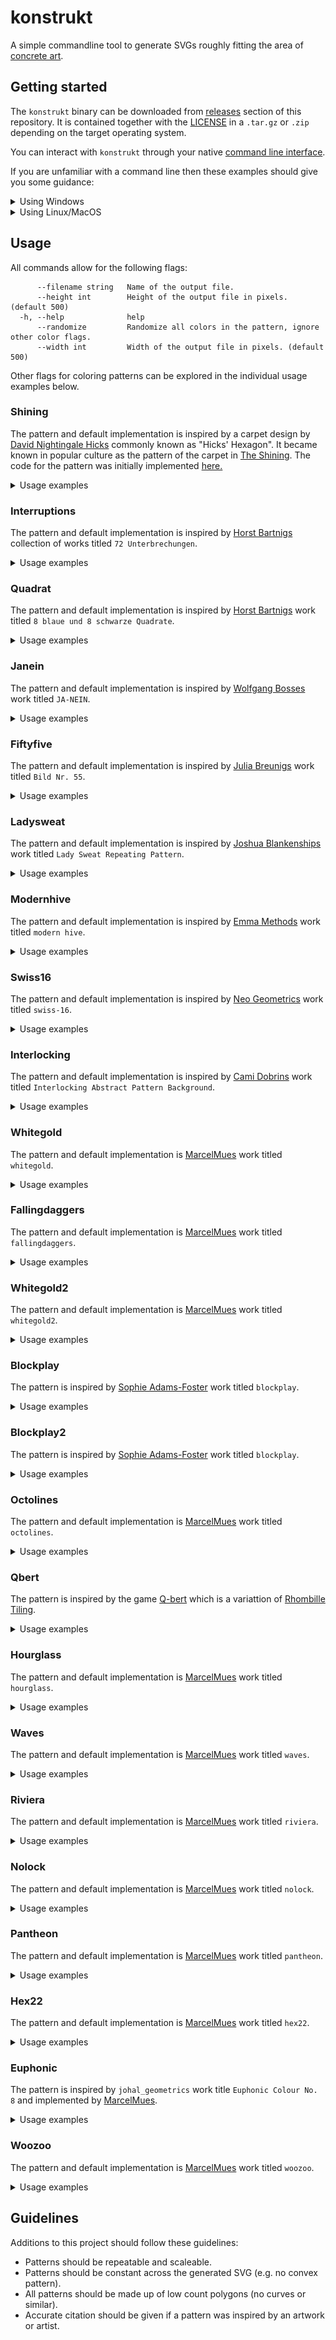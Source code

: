 # konstrukt

A simple commandline tool to generate SVGs roughly fitting the area of [concrete art](https://en.wikipedia.org/wiki/Concrete_art).

## Getting started

The `konstrukt` binary can be downloaded from [releases](https://github.com/MarcelMue/konstrukt/releases) section of this repository.
It is contained together with the [LICENSE](LICENSE) in a `.tar.gz` or `.zip` depending on the target operating system.

You can interact with `konstrukt` through your native [command line interface](https://en.wikipedia.org/wiki/Command-line_interface).

If you are unfamiliar with a command line then these examples should give you some guidance:
<details>
<summary>Using Windows</summary>

First download the latest `.zip` release from the [releases](https://github.com/MarcelMue/konstrukt/releases) page.

Unzip the archived files in a location of your choice (e.g. your `Downloads` folder).

Open a command line of your choice (e.g. `cmd.exe`).

Navigate tp the location of the unpacked `konstrukt` binary (e.g. `cd C:\Users\SomeUser\Downloads`).

Display the help text of `konstrukt` by calling it without arguments (`konstrukt.exe`).
The output should look like this:
```
Command line tool for generating konstruktive art.

Usage:
  konstrukt [flags]
  konstrukt [command]

Available Commands:
  gen         Generate files.
  help        Help about any command

Flags:
  -h, --help   help for konstrukt

Use "konstrukt [command] --help" for more information about a command.
```

Now you should be able to experiment with the usage examples below just remember to use `konstrukt.exe`!
</details>
<details>
<summary>Using Linux/MacOS</summary>

First download the correct `.tar.gz` release depending on your operating system from the [releases](https://github.com/MarcelMue/konstrukt/releases) page.

Unpack the `.tar.gz` in a location of your choice (e.g. your `Downloads` folder).

Open a terminal of your choice.

Navigate to the location of the unpacked `konstrukt` binary (e.g. `cd ~/Downloads`).

Display the help text of `konstrukt` by calling it without arguments (`./konstrukt`).
The output should look like this:
```
Command line tool for generating konstruktive art.

Usage:
  konstrukt [flags]
  konstrukt [command]

Available Commands:
  gen         Generate files.
  help        Help about any command

Flags:
  -h, --help   help for konstrukt

Use "konstrukt [command] --help" for more information about a command.
```

Now you should be able to experiment with the usage examples below!
</details>

## Usage

All commands allow for the following flags:
```
      --filename string   Name of the output file.
      --height int        Height of the output file in pixels. (default 500)
  -h, --help              help
      --randomize         Randomize all colors in the pattern, ignore other color flags.
      --width int         Width of the output file in pixels. (default 500)
```

Other flags for coloring patterns can be explored in the individual usage examples below.

### Shining

The pattern and default implementation is inspired by a carpet design by [David Nightingale Hicks](https://en.wikipedia.org/wiki/David_Nightingale_Hicks) commonly known as "Hicks' Hexagon".
It became known in popular culture as the pattern of the carpet in [The Shining](https://en.wikipedia.org/wiki/The_Shining_(film)).
The code for the pattern was initially implemented [here.](https://github.com/ajstarks/svgo-workshop/blob/master/code/svgplay-samples/shining.go)

<details>
<summary>Usage examples</summary>

The original output can be generated with:
```
konstrukt gen shining
```

![Shining](samples/shining.svg)

Changing the colors can be easily done like this:
```
konstrukt gen shining --color3 "#2c2c54" --color2 "#d1ccc0" --color1 "#ffb142" --filename shining-es.svg
```

![Shining ES color inspiration](samples/shining-es.svg)

</details>

### Interruptions

The pattern and default implementation is inspired by [Horst Bartnigs](https://de.wikipedia.org/wiki/Horst_Bartnig) collection of works titled `72 Unterbrechungen`.

<details>
<summary>Usage examples</summary>

The default can be generated with:
```
konstrukt gen interruptions
```

![Interruptions](samples/interruptions.svg)

Changing the colors can be easily done like this:
```
konstrukt gen interruptions --color1 "#00a8ff" --color2 "#2f3640" --color3 "#fbc531" --filename interruptions-br.svg
```

![Interruptions BR color inspiration](samples/interruptions-br.svg)

</details>

### Quadrat

The pattern and default implementation is inspired by [Horst Bartnigs](https://de.wikipedia.org/wiki/Horst_Bartnig) work titled `8 blaue und 8 schwarze Quadrate`.

<details>
<summary>Usage examples</summary>

The default can be generated with:
```
konstrukt gen quadrat
```

![Quadrat](samples/quadrat.svg)

Changing the colors can be easily done like this:
```
konstrukt gen quadrat --color1 "#f6b93b" --color2 "#38ada9"  --filename quadrat-fr.svg
```

![Quadrat FR color inspiration](samples/quadrat-fr.svg)

</details>

### Janein

The pattern and default implementation is inspired by [Wolfgang Bosses](https://kulturanalyse.de//wolfgang_bosse/index.html) work titled `JA-NEIN`.

<details>
<summary>Usage examples</summary>

The default can be generated with:
```
konstrukt gen janein
```

![Janein](samples/janein.svg)

Changing the colors can be easily done like this:
```
konstrukt gen janein --color1 "#ced6e0" --color2 "#ffa502"  --filename janein-cn.svg
```

![Janein CN color inspiration](samples/janein-cn.svg)

</details>

### Fiftyfive

The pattern and default implementation is inspired by [Julia Breunigs](https://juliaskonkretekunst.wordpress.com/) work titled `Bild Nr. 55`.

<details>
<summary>Usage examples</summary>

The default can be generated with:
```
konstrukt gen fiftyfive
```

![Fiftyfive](samples/fiftyfive.svg)

Changing the colors can be easily done like this:
```
konstrukt gen fiftyfive --color1 "#cd84f1" --color2 "#4b4b4b" --color3 "#ffaf40"  --filename fiftyfive-tr.svg
```

![Fiftyfive TR color inspiration](samples/fiftyfive-tr.svg)

</details>

### Ladysweat

The pattern and default implementation is inspired by [Joshua Blankenships](https://blankenship.xyz/) work titled `Lady Sweat Repeating Pattern`.

<details>
<summary>Usage examples</summary>

The default can be generated with:
```
konstrukt gen ladysweat
```

![Ladysweat](samples/ladysweat.svg)

Changing the colors can be easily done like this:
```
konstrukt gen ladysweat --color1 "#303952" --color2 "#f8a5c2" --color3 "#778beb"  --filename ladysweat-ru.svg
```

![Ladysweat RU color inspiration](samples/ladysweat-ru.svg)

</details>

### Modernhive

The pattern and default implementation is inspired by [Emma Methods](http://www.emmamethod.com/) work titled `modern hive`.

<details>
<summary>Usage examples</summary>

The default can be generated with:
```
konstrukt gen modernhive
```

![Modernhive](samples/modernhive.svg)

Changing the colors can be easily done like this:
```
konstrukt gen modernhive --color1 "#B33771" --color2 "#55E6C1"  --filename modernhive-in.svg
```

![Modernhive IN color inspiration](samples/modernhive-in.svg)

</details>

### Swiss16

The pattern and default implementation is inspired by [Neo Geometrics](https://dribbble.com/vladikkk09) work titled `swiss-16`.

<details>
<summary>Usage examples</summary>

The default can be generated with:
```
konstrukt gen swiss16
```

![Swiss16](samples/swiss16.svg)

Changing the colors can be easily done like this:
```
konstrukt gen swiss16 --color1 "#222f3e" --color2 "#5f27cd" --color3 "#1dd1a1"  --filename swiss16-ca.svg
```

![Swiss16 CA color inspiration](samples/swiss16-ca.svg)

</details>

### Interlocking

The pattern and default implementation is inspired by [Cami Dobrins](https://camidraws.com/) work titled `Interlocking Abstract Pattern Background`.

<details>
<summary>Usage examples</summary>

The default can be generated with:
```
konstrukt gen interlocking
```

![Interlocking](samples/interlocking.svg)

Changing the colors can be easily done like this:
```
konstrukt gen interlocking --color1 "#f7f1e3" --color2 "#40407a" --color3 "#33d9b2"  --filename interlocking-es.svg
```

![Interlocking ES color inspiration](samples/interlocking-es.svg)

</details>

### Whitegold

The pattern and default implementation is [MarcelMues](https://github.com/MarcelMue) work titled `whitegold`.

<details>
<summary>Usage examples</summary>

The default can be generated with:
```
konstrukt gen whitegold
```

![Whitegold](samples/whitegold.svg)

Changing the colors can be easily done like this:
```
konstrukt gen whitegold --color1 "#dff9fb" --color2 "#6ab04c"  --filename whitegold-au.svg
```

![Whitegold AU color inspiration](samples/whitegold-au.svg)

</details>

### Fallingdaggers

The pattern and default implementation is [MarcelMues](https://github.com/MarcelMue) work titled `fallingdaggers`.

<details>
<summary>Usage examples</summary>

The default can be generated with:
```
konstrukt gen fallingdaggers
```

![Fallingdaggers](samples/fallingdaggers.svg)

Changing the colors can be easily done like this:
```
konstrukt gen fallingdaggers --color1 "#e55039" --color2 "#f39c12"  --filename fallingdaggers-in.svg
```

![Fallingdaggers randomized color inspiration](samples/fallingdaggers-in.svg)

</details>

### Whitegold2

The pattern and default implementation is [MarcelMues](https://github.com/MarcelMue) work titled `whitegold2`.

<details>
<summary>Usage examples</summary>

The default can be generated with:
```
konstrukt gen whitegold2
```

![Whitegold2](samples/whitegold2.svg)

Changing the colors can be easily done like this:
```
konstrukt gen whitegold2 --color1 "#1e272e" --color2 "#f53b57"  --filename whitegold2-se.svg
```

![Whitegold2 SE color inspiration](samples/whitegold2-se.svg)

</details>

### Blockplay

The pattern is inspired by [Sophie Adams-Foster](https://www.instagram.com/sharp.line.hunter/) work titled `blockplay`.

<details>
<summary>Usage examples</summary>

The default can be generated with:
```
konstrukt gen blockplay
```

![blockplay](samples/blockplay.svg)

Changing the colors can be easily done like this:
```
konstrukt gen blockplay --color1 "#ced6e0" --color2 "#ff6b81"  --filename blockplay-cn.svg
```

![blockplay CN color inspiration](samples/blockplay-cn.svg)

</details>

### Blockplay2

The pattern is inspired by [Sophie Adams-Foster](https://www.instagram.com/sharp.line.hunter/) work titled `blockplay`.

<details>
<summary>Usage examples</summary>

The default can be generated with:
```
konstrukt gen blockplay2
```

![blockplay2](samples/blockplay2.svg)

Changing the colors can be easily done like this:
```
konstrukt gen blockplay2 --color1 "#ced6e0" --color2 "#ff6b81"  --filename blockplay2-cn.svg
```

![blockplay2 CN color inspiration](samples/blockplay2-cn.svg)

</details>

### Octolines

The pattern and default implementation is [MarcelMues](https://github.com/MarcelMue) work titled `octolines`.

<details>
<summary>Usage examples</summary>

The default can be generated with:
```
konstrukt gen octolines
```

![octolines](samples/octolines.svg)

Changing the colors can be easily done like this:
```
konstrukt gen octolines --color1 "#2c3e50" --color2 "#bdc3c7" --color3 "#b8e994"  --filename octolines-cn.svg
```

![octolines CN color inspiration](samples/octolines-cn.svg)

</details>

### Qbert

The pattern is inspired by the game [Q-bert](https://en.wikipedia.org/wiki/Q*bert) which is a variattion of [Rhombille Tiling](https://en.wikipedia.org/wiki/Rhombille_tiling).

<details>
<summary>Usage examples</summary>

The default can be generated with:
```
konstrukt gen qbert
```

![qbert](samples/qbert.svg)

Changing the colors can be easily done like this:
```
konstrukt gen qbert --color1 "#1abc9c" --color2 "#f39c12" --color3 "#079992" --filename qbert-ca.svg
```

![qbert CA color inspiration](samples/qbert-ca.svg)

</details>

### Hourglass

The pattern and default implementation is [MarcelMues](https://github.com/MarcelMue) work titled `hourglass`.

<details>
<summary>Usage examples</summary>

The default can be generated with:
```
konstrukt gen hourglass
```

![hourglass](samples/hourglass.svg)

Changing the colors can be easily done like this:
```
konstrukt gen hourglass --color1 "#e55039" --color2 "#fa983a" --color3 "#fad390"  --filename hourglass-cn.svg
```

![hourglass CN color inspiration](samples/hourglass-cn.svg)

</details>

### Waves

The pattern and default implementation is [MarcelMues](https://github.com/MarcelMue) work titled `waves`.

<details>
<summary>Usage examples</summary>

The default can be generated with:
```
konstrukt gen waves
```

![waves](samples/waves.svg)

Changing the colors can be easily done like this:
```
konstrukt gen waves --color1 "#e55039" --color2 "#ecf0f1" --color3 "#fad390"  --filename waves-ca.svg
```

![waves CA color inspiration](samples/waves-ca.svg)

</details>

### Riviera

The pattern and default implementation is [MarcelMues](https://github.com/MarcelMue) work titled `riviera`.

<details>
<summary>Usage examples</summary>

The default can be generated with:
```
konstrukt gen riviera
```

![riviera](samples/riviera.svg)

Changing the colors can be easily done like this:
```
konstrukt gen riviera --color1 "#27ae60" --color2 "#2980b9" --color3 "#f1c40f"  --filename riviera-ca.svg
```

![riviera CA color inspiration](samples/riviera-ca.svg)

</details>

### Nolock

The pattern and default implementation is [MarcelMues](https://github.com/MarcelMue) work titled `nolock`.

<details>
<summary>Usage examples</summary>

The default can be generated with:
```
konstrukt gen nolock
```

![nolock](samples/nolock.svg)

Changing the colors can be easily done like this:
```
konstrukt gen nolock --color1 "#6a89cc" --color2 "#f6b93b" --color3 "#9b59b6"  --filename nolock-ca.svg
```

![nolock CA color inspiration](samples/nolock-ca.svg)

</details>

### Pantheon

The pattern and default implementation is [MarcelMues](https://github.com/MarcelMue) work titled `pantheon`.

<details>
<summary>Usage examples</summary>

The default can be generated with:
```
konstrukt gen pantheon
```

![pantheon](samples/pantheon.svg)

Changing the colors can be easily done like this:
```
konstrukt gen pantheon --color1 "#bdc3c7" --color2 "#f6b93b" --color3 "#6a89cc"  --filename pantheon-au.svg
```

![pantheon CA color inspiration](samples/pantheon-au.svg)

</details>

### Hex22

The pattern and default implementation is [MarcelMues](https://github.com/MarcelMue) work titled `hex22`.

<details>
<summary>Usage examples</summary>

The default can be generated with:
```
konstrukt gen hex22
```

![hex22](samples/hex22.svg)

Changing the colors can be easily done like this:
```
konstrukt gen hex22 --color1 "#e74c3c" --color2 "#1e3799" --color3 "#82ccdd" --color4 "#ecf0f1"  --filename hex22-cv.svg
```

![hex22 CV color inspiration](samples/hex22-cv.svg)

</details>

### Euphonic

The pattern is inspired by `johal_geometrics` work title `Euphonic Colour No. 8` and implemented by [MarcelMues](https://github.com/MarcelMue).

<details>
<summary>Usage examples</summary>

The default can be generated with:
```
konstrukt gen euphonic
```

![euphonic](samples/euphonic.svg)

Changing the colors can be easily done like this:
```
konstrukt gen euphonic --color1 "#2980b9" --color2 "#2c3e50" --color3 "#e58e26" --color4 "#d35400" --color5 "#f6b93b" --color6 "#0c2461" --filename euphonic-cv.svg
```

![euphonic CV color inspiration](samples/euphonic-cv.svg)

</details>

### Woozoo

The pattern and default implementation is [MarcelMues](https://github.com/MarcelMue) work titled `woozoo`.

<details>
<summary>Usage examples</summary>

The default can be generated with:
```
konstrukt gen woozoo
```

![woozoo](samples/woozoo.svg)

Changing the colors can be easily done like this:
```
konstrukt gen woozoo --color1 "#079992" --color2 "#ecf0f1" --color3 "#0c2461" --filename woozoo-cv.svg
```

![woozoo CV color inspiration](samples/woozoo-cv.svg)

</details>

## Guidelines

Additions to this project should follow these guidelines:
- Patterns should be repeatable and scaleable.
- Patterns should be constant across the generated SVG (e.g. no convex pattern).
- All patterns should be made up of low count polygons (no curves or similar).
- Accurate citation should be given if a pattern was inspired by an artwork or artist.

